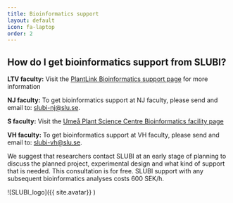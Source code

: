 ```yaml
---
title: Bioinformatics support
layout: default
icon: fa-laptop
order: 2
---
```



## How do I get bioinformatics support from SLUBI?

**LTV faculty:**
Visit the [PlantLink Bioinformatics support page](http://www.plantlink.se/about/bioinformatics-support/) for more information

**NJ faculty:**
To get bioinformatics support at NJ faculty, please send and email to: [slubi-nj@slu.se](slubi-nj@slu.se).

**S faculty:**
Visit the [Umeå Plant Science Centre Bioinformatics facility page](https://www.upsc.se/platforms/upsc-bioinformatics-platform.html)

**VH faculty:**
To get bioinformatics support at VH faculty, please send and email to: [slubi-vh@slu.se](slubi-vh@slu.se).


We suggest that researchers contact SLUBI at an early stage of planning to discuss the planned project, experimental design and what kind of support that is needed. This consultation is for free. SLUBI support with any subsequent bioinformatics analyses costs 600 SEK/h.

![SLUBI_logo]({{ site.avatar}} )
